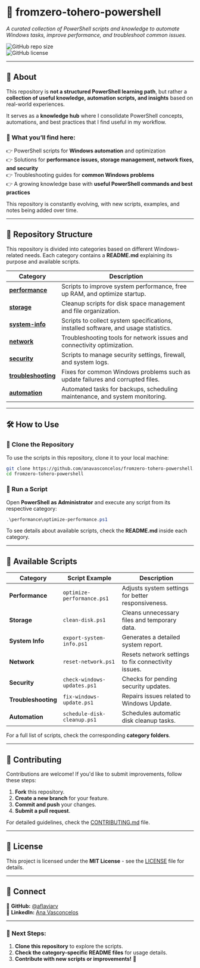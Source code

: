 # 🚀 fromzero-tohero-powershell  

*A curated collection of PowerShell scripts and knowledge to automate Windows tasks, improve performance, and troubleshoot common issues.*  

![GitHub repo size](https://img.shields.io/github/repo-size/anavasconcelos/fromzero-tohero-powershell)  
![GitHub license](https://img.shields.io/github/license/anavasconcelos/fromzero-tohero-powershell)  

---

## 📌 About  
This repository is **not a structured PowerShell learning path**, but rather a **collection of useful knowledge, automation scripts, and insights** based on real-world experiences.  

It serves as a **knowledge hub** where I consolidate PowerShell concepts, automations, and best practices that I find useful in my workflow.  

### 🔹 What you’ll find here:  
👉 PowerShell scripts for **Windows automation** and optimization  
👉 Solutions for **performance issues, storage management, network fixes, and security**  
👉 Troubleshooting guides for **common Windows problems**  
👉 A growing knowledge base with **useful PowerShell commands and best practices**  

This repository is constantly evolving, with new scripts, examples, and notes being added over time.  

---

## 📂 Repository Structure  

This repository is divided into categories based on different Windows-related needs. Each category contains a **README.md** explaining its purpose and available scripts.  

| Category              | Description |
|----------------------|-------------|
| **[performance](performance/README.md)** | Scripts to improve system performance, free up RAM, and optimize startup. |
| **[storage](storage/README.md)** | Cleanup scripts for disk space management and file organization. |
| **[system-info](system-info/README.md)** | Scripts to collect system specifications, installed software, and usage statistics. |
| **[network](network/README.md)** | Troubleshooting tools for network issues and connectivity optimization. |
| **[security](security/README.md)** | Scripts to manage security settings, firewall, and system logs. |
| **[troubleshooting](troubleshooting/README.md)** | Fixes for common Windows problems such as update failures and corrupted files. |
| **[automation](automation/README.md)** | Automated tasks for backups, scheduling maintenance, and system monitoring. |

---

## 🛠 How to Use  

### 🔹 Clone the Repository  
To use the scripts in this repository, clone it to your local machine:  

```sh
git clone https://github.com/anavasconcelos/fromzero-tohero-powershell.git
cd fromzero-tohero-powershell
```

### 🔹 Run a Script  
Open **PowerShell as Administrator** and execute any script from its respective category:  

```powershell
.\performance\optimize-performance.ps1
```

To see details about available scripts, check the **README.md** inside each category.

---

## 🚀 Available Scripts  

| Category              | Script Example               | Description |
|----------------------|----------------------------|-------------|
| **Performance** | `optimize-performance.ps1` | Adjusts system settings for better responsiveness. |
| **Storage** | `clean-disk.ps1` | Cleans unnecessary files and temporary data. |
| **System Info** | `export-system-info.ps1` | Generates a detailed system report. |
| **Network** | `reset-network.ps1` | Resets network settings to fix connectivity issues. |
| **Security** | `check-windows-updates.ps1` | Checks for pending security updates. |
| **Troubleshooting** | `fix-windows-update.ps1` | Repairs issues related to Windows Update. |
| **Automation** | `schedule-disk-cleanup.ps1` | Schedules automatic disk cleanup tasks. |

For a full list of scripts, check the corresponding **category folders**.

---

## 🤝 Contributing  
Contributions are welcome! If you'd like to submit improvements, follow these steps:  

1. **Fork** this repository.  
2. **Create a new branch** for your feature.  
3. **Commit and push** your changes.  
4. **Submit a pull request**.  

For detailed guidelines, check the [CONTRIBUTING.md](CONTRIBUTING.md) file.  

---

## 🐜 License  
This project is licensed under the **MIT License** - see the [LICENSE](LICENSE) file for details.  

---

## 💛 Connect  
🔗 **GitHub:** [@aflaviarv](https://github.com/aflaviarv)  
🔗 **LinkedIn:** [Ana Vasconcelos](https://linkedin.com/in/aflavia-rv)  

---

### 📌 Next Steps:  
1. **Clone this repository** to explore the scripts.  
2. **Check the category-specific README files** for usage details.  
3. **Contribute with new scripts or improvements!** 🚀  
```

